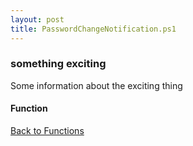 ```yaml
---
layout: post
title: PasswordChangeNotification.ps1
---
```


### something exciting

Some information about the exciting thing

#### Function

<script src="https://gist-it.appspot.com/github.com/BanterBoy/scripts-blog/blob/master/PowerShell/functions/exchange/PasswordChangeNotification.ps1" crossorigin="anonymous"></script>

<a href="/menu/_pages/functions.html">Back to Functions</a>
